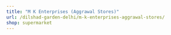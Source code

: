 ```yaml
---
title: "M K Enterprises (Aggrawal Stores)"
url: /dilshad-garden-delhi/m-k-enterprises-aggrawal-stores/
shop: supermarket
---
```

